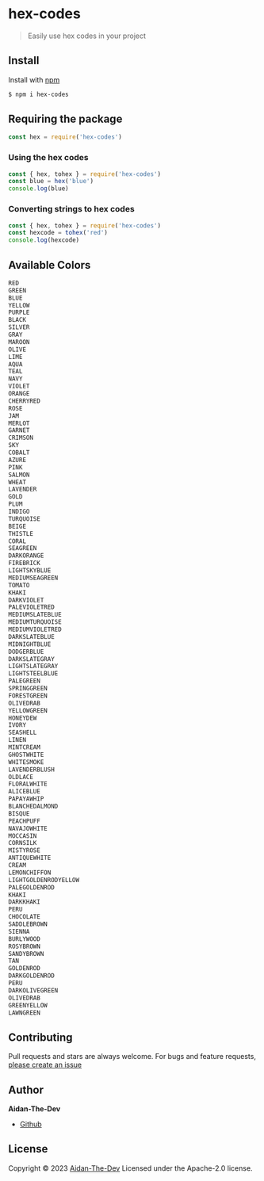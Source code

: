 # hex-codes

> Easily use hex codes in your project

## Install

Install with [npm](https://www.npmjs.com/)

```sh
$ npm i hex-codes
```

## Requiring the package

```js
const hex = require('hex-codes')
```
### Using the hex codes
```javascript
const { hex, tohex } = require('hex-codes')
const blue = hex('blue')
console.log(blue)
```
### Converting strings to hex codes
```js
const { hex, tohex } = require('hex-codes')
const hexcode = tohex('red')
console.log(hexcode)
```

## Available Colors
```txt
RED
GREEN
BLUE
YELLOW
PURPLE
BLACK
SILVER
GRAY
MAROON
OLIVE
LIME
AQUA
TEAL
NAVY
VIOLET
ORANGE
CHERRYRED
ROSE
JAM
MERLOT
GARNET
CRIMSON
SKY
COBALT
AZURE
PINK
SALMON
WHEAT
LAVENDER
GOLD
PLUM
INDIGO
TURQUOISE
BEIGE
THISTLE
CORAL
SEAGREEN
DARKORANGE
FIREBRICK
LIGHTSKYBLUE
MEDIUMSEAGREEN
TOMATO
KHAKI
DARKVIOLET
PALEVIOLETRED
MEDIUMSLATEBLUE
MEDIUMTURQUOISE
MEDIUMVIOLETRED
DARKSLATEBLUE
MIDNIGHTBLUE
DODGERBLUE
DARKSLATEGRAY
LIGHTSLATEGRAY
LIGHTSTEELBLUE
PALEGREEN
SPRINGGREEN
FORESTGREEN
OLIVEDRAB
YELLOWGREEN
HONEYDEW
IVORY
SEASHELL
LINEN
MINTCREAM
GHOSTWHITE
WHITESMOKE
LAVENDERBLUSH
OLDLACE
FLORALWHITE
ALICEBLUE
PAPAYAWHIP
BLANCHEDALMOND
BISQUE
PEACHPUFF
NAVAJOWHITE
MOCCASIN
CORNSILK
MISTYROSE
ANTIQUEWHITE
CREAM
LEMONCHIFFON
LIGHTGOLDENRODYELLOW
PALEGOLDENROD
KHAKI
DARKKHAKI
PERU
CHOCOLATE
SADDLEBROWN
SIENNA
BURLYWOOD
ROSYBROWN
SANDYBROWN
TAN
GOLDENROD
DARKGOLDENROD
PERU
DARKOLIVEGREEN
OLIVEDRAB
GREENYELLOW
LAWNGREEN
```

## Contributing

Pull requests and stars are always welcome. For bugs and feature requests, [please create an issue](https://github.com/Aidan-The-Dev/hex-codes/issues)

## Author

**Aidan-The-Dev**

* [Github](https://github.com/aidan-the-dev)

## License

Copyright © 2023 [Aidan-The-Dev](#Aidan-The-Dev)
Licensed under the Apache-2.0 license.
